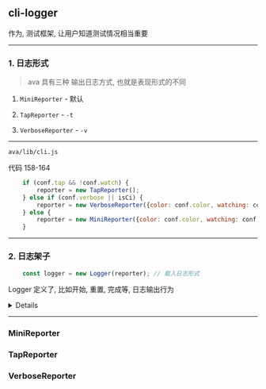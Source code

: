 ## cli-logger

作为, 测试框架, 让用户知道测试情况相当重要

---

### 1. 日志形式

> ava 具有三种 输出日志方式, 也就是表现形式的不同

1. `MiniReporter` - 默认

2. `TapReporter` - `-t`

3. `VerboseReporter` - `-v`

---

`ava/lib/cli.js `

代码 158-164

``` js
	if (conf.tap && !conf.watch) {
		reporter = new TapReporter();
	} else if (conf.verbose || isCi) {
		reporter = new VerboseReporter({color: conf.color, watching: conf.watch});
	} else {
		reporter = new MiniReporter({color: conf.color, watching: conf.watch});
	}
```

---

### 2. 日志架子

``` js
	const logger = new Logger(reporter); // 载入日志形式
```

Logger 定义了, 比如开始, 重置, 完成等, 日志输出行为

<details>

``` js
'use strict';
const autoBind = require('auto-bind'); 
// 让 Logger 内置函数 单独行动

//	const logger = new Logger(reporter);
// let s = logger.start
// 有 auto-bind
// s() == logger.start()
// 如果没有 auto-bind
// s() ==> error : no write prop

 
class Logger {
	constructor(reporter) {
		this.reporter = reporter; // 日志形式
		autoBind(this);
	}

	start(runStatus) {
		if (!this.reporter.start) {
			return;
		}

		this.write(this.reporter.start(runStatus), runStatus);
	}

	reset(runStatus) {
		if (!this.reporter.reset) {
			return;
		}

		this.write(this.reporter.reset(runStatus), runStatus);
	}

	test(test, runStatus) {
		this.write(this.reporter.test(test), runStatus);
	}

	unhandledError(err, runStatus) {
		if (!this.reporter.unhandledError) {
			return;
		}

		this.write(this.reporter.unhandledError(err, runStatus), runStatus);
	}

	finish(runStatus) {
		if (!this.reporter.finish) {
			return;
		}

		this.write(this.reporter.finish(runStatus), runStatus);
	}

	section() {
		if (!this.reporter.section) {
			return;
		}

		this.write(this.reporter.section());
	}

	clear() {
		if (!this.reporter.clear) {
			return false;
		}

		this.write(this.reporter.clear());
		return true;
	}

	write(str, runStatus) { // 写
		if (typeof str === 'undefined') {
			return;
		}

		this.reporter.write(str, runStatus);
	}

	stdout(data, runStatus) { // 输出
		if (!this.reporter.stdout) {
			return;
		}

		this.reporter.stdout(data, runStatus);
	}

	stderr(data, runStatus) { // 错误
		if (!this.reporter.stderr) {
			return;
		}

		this.reporter.stderr(data, runStatus);
	}

	exit(code) {
		process.exit(code); // eslint-disable-line unicorn/no-process-exit
	}
}

module.exports = Logger;

```

</details>

---

### MiniReporter

### TapReporter

### VerboseReporter